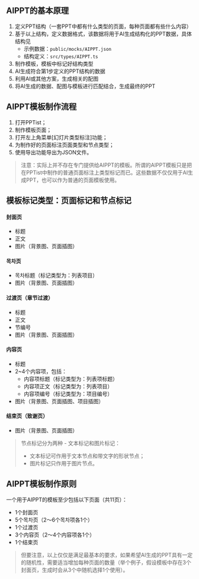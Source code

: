 ## AIPPT的基本原理

1. 定义PPT结构（一套PPT中都有什么类型的页面，每种页面都有些什么内容）
2. 基于以上结构，定义数据格式，该数据将用于AI生成结构化的PPT数据，具体结构见
   - 示例数据：`public/mocks/AIPPT.json`
   - 结构定义：`src/types/AIPPT.ts`
3. 制作模板，模板中标记好结构类型
4. AI生成符合第1步定义的PPT结构的数据
5. 利用AI或其他方案，生成相关的配图
6. 将AI生成的数据、配图与模板进行匹配结合，生成最终的PPT

## AIPPT模板制作流程

1. 打开PPTist；
2. 制作模板页面；
3. 打开左上角菜单[幻灯片类型标注]功能；
4. 为制作好的页面标注页面类型和节点类型；
5. 使用导出功能导出为JSON文件。

> 注意：实际上并不存在专门提供给AIPPT的模板。所谓的AIPPT模板只是把在PPTist中制作的普通页面标注上类型标记而已。这些数据不仅仅用于AI生成PPT，也可以作为普通的页面模板使用。

## 模板标记类型：页面标记和节点标记

#### 封面页

- 标题
- 正文
- 图片（背景图、页面插图）

#### 목차页

- 목차标题（标记类型为：列表项目）
- 图片（背景图、页面插图）

#### 过渡页（章节过渡）

- 标题
- 正文
- 节编号
- 图片（背景图、页面插图）

#### 内容页

- 标题
- 2~4个内容项，包括：
  - 内容项标题（标记类型为：列表项标题）
  - 内容项正文（标记类型为：列表项目）
  - 内容项编号（标记类型为：项目编号）
- 图片（背景图、页面插图、项目插图）

#### 结束页（致谢页）

- 图片（背景图、页面插图）

> 节点标记分为两种 - 文本标记和图片标记：
>
> - 文本标记可作用于文本节点和带文字的形状节点；
> - 图片标记只作用于图片节点。

## AIPPT模板制作原则

一个用于AIPPT的模板至少包括以下页面（共11页）：

- 1个封面页
- 5个목차页（2～6个목차项各1个）
- 1个过渡页
- 3个内容页（2～4个内容项各1个）
- 1个结束页

> 但要注意，以上仅仅是满足最基本的要求，如果希望AI生成的PPT具有一定的随机性，需要适当增加每种页面的数量（举个例子，假设模板中存在3个封面页，生成时会从3个中随机选择1个使用）。
